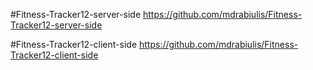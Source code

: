 #Fitness-Tracker12-server-side
https://github.com/mdrabiulis/Fitness-Tracker12-server-side


#Fitness-Tracker12-client-side
https://github.com/mdrabiulis/Fitness-Tracker12-client-side